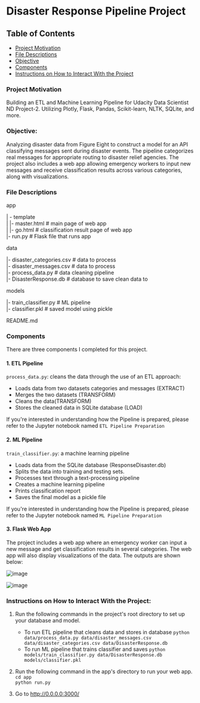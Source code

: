 # Disaster Response Pipeline Project

## Table of Contents
 * [Project Motivation](#project-motivation)
 * [File Descriptions](#file-descriptions)
 * [Objective](#objective)
 * [Components](#components)
 * [Instructions on How to Interact With the Project](#instructions-of-how-to-interact-with-project)
 
### Project Motivation
Building an ETL and Machine Learning Pipeline for Udacity Data Scientist ND Project-2. Utilizing Plotly, Flask, Pandas, Scikit-learn, NLTK, SQLite, and more.

### Objective:
Analyzing disaster data from Figure Eight to construct a model for an API classifying messages sent during disaster events. The pipeline categorizes real messages for appropriate routing to disaster relief agencies. The project also includes a web app allowing emergency workers to input new messages and receive classification results across various categories, along with visualizations.

### File Descriptions
app    

| - template    
| |- master.html # main page of web app    
| |- go.html # classification result page of web app    
|- run.py # Flask file that runs app    


data    

|- disaster_categories.csv # data to process    
|- disaster_messages.csv # data to process    
|- process_data.py # data cleaning pipeline    
|- DisasterResponse.db # database to save clean data to     


models   

|- train_classifier.py # ML pipeline     
|- classifier.pkl # saved model using pickle     


README.md    

### Components
There are three components I completed for this project. 

#### 1. ETL Pipeline
`process_data.py`: cleans the data through the use of an ETL approach:

 - Loads data from two datasets categories and messages (EXTRACT)
 - Merges the two datasets (TRANSFORM)
 - Cleans the data(TRANSFORM)
 - Stores the cleaned data in SQLite database (LOAD)
 
If you're interested in understanding how the Pipeline is prepared, please refer to the Jupyter notebook named `ETL Pipeline Preparation`

#### 2. ML Pipeline
`train_classifier.py`: a machine learning pipeline

 - Loads data from the SQLite database (ResponseDisaster.db)
 - Splits the data into training and testing sets.
 - Processes text through a text-processing pipeline 
 - Creates a machine learning pipeline
 - Prints classification report
 - Saves the final model as a pickle file
 
If you're interested in understanding how the Pipeline is prepared, please refer to the Jupyter notebook named `ML Pipeline Preparation`

#### 3. Flask Web App
The project includes a web app where an emergency worker can input a new message and get classification results in several categories. The web app will also display visualizations of the data. The outputs are shown below:

![image](https://github.com/FahadAlAraik/Udacity-DataScienceND-Project-Two/assets/51764194/8779ad1c-ba44-4d6f-b936-bacfa0acae73)

![image](https://github.com/FahadAlAraik/Udacity-DataScienceND-Project-Two/assets/51764194/f8fe9ea7-7c44-48d0-a9b6-ed74a5fd4051)



### Instructions on How to Interact With the Project:
1. Run the following commands in the project's root directory to set up your database and model.

    - To run ETL pipeline that cleans data and stores in database
        `python data/process_data.py data/disaster_messages.csv data/disaster_categories.csv data/DisasterResponse.db`
    - To run ML pipeline that trains classifier and saves
        `python models/train_classifier.py data/DisasterResponse.db models/classifier.pkl`

2. Run the following command in the app's directory to run your web app.
	`cd app`
    <br />
    `python run.py`

3. Go to http://0.0.0.0:3000/
